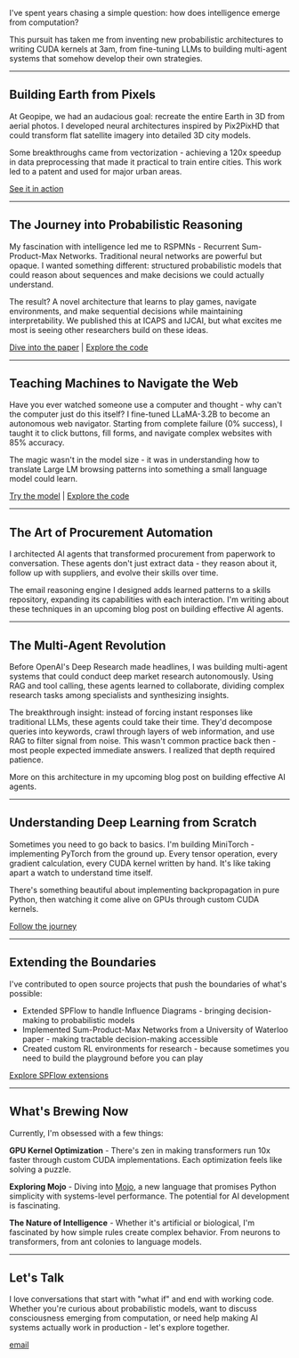 I've spent years chasing a simple question: how does intelligence emerge from computation?

This pursuit has taken me from inventing new probabilistic architectures to writing CUDA kernels at 3am, from fine-tuning LLMs to building multi-agent systems that somehow develop their own strategies.

---

## Building Earth from Pixels

At Geopipe, we had an audacious goal: recreate the entire Earth in 3D from aerial photos. I developed neural architectures inspired by Pix2PixHD that could transform flat satellite imagery into detailed 3D city models.

Some breakthroughs came from vectorization - achieving a 120x speedup in data preprocessing that made it practical to train entire cities. This work led to a patent and used for major urban areas.

[See it in action](https://www.geopipe.ai/download)

---

## The Journey into Probabilistic Reasoning

My fascination with intelligence led me to RSPMNs - Recurrent Sum-Product-Max Networks. Traditional neural networks are powerful but opaque. I wanted something different: structured probabilistic models that could reason about sequences and make decisions we could actually understand.

The result? A novel architecture that learns to play games, navigate environments, and make sequential decisions while maintaining interpretability. We published this at ICAPS and IJCAI, but what excites me most is seeing other researchers build on these ideas.

[Dive into the paper](https://ojs.aaai.org/index.php/ICAPS/article/view/16009) | [Explore the code](https://github.com/c0derzer0/RSPMN)

---

## Teaching Machines to Navigate the Web

Have you ever watched someone use a computer and thought - why can't the computer just do this itself? I fine-tuned LLaMA-3.2B to become an autonomous web navigator. Starting from complete failure (0% success), I taught it to click buttons, fill forms, and navigate complex websites with 85% accuracy.

The magic wasn't in the model size - it was in understanding how to translate Large LM browsing patterns into something a small language model could learn.

[Try the model](https://huggingface.co/hiddenVariable/llama_3.2_3b_instruct_web_navigation) | [Explore the code](https://github.com/c0derzer0/web-nav)

---

## The Art of Procurement Automation

I architected AI agents that transformed procurement from paperwork to conversation. These agents don't just extract data - they reason about it, follow up with suppliers, and evolve their skills over time.

The email reasoning engine I designed adds learned patterns to a skills repository, expanding its capabilities with each interaction. I'm writing about these techniques in an upcoming blog post on building effective AI agents.

---

## The Multi-Agent Revolution

Before OpenAI's Deep Research made headlines, I was building multi-agent systems that could conduct deep market research autonomously. Using RAG and tool calling, these agents learned to collaborate, dividing complex research tasks among specialists and synthesizing insights.

The breakthrough insight: instead of forcing instant responses like traditional LLMs, these agents could take their time. They'd decompose queries into keywords, crawl through layers of web information, and use RAG to filter signal from noise. This wasn't common practice back then - most people expected immediate answers. I realized that depth required patience.

 More on this architecture in my upcoming blog post on building effective AI agents.

 ---

## Understanding Deep Learning from Scratch

Sometimes you need to go back to basics. I'm building MiniTorch - implementing PyTorch from the ground up. Every tensor operation, every gradient calculation, every CUDA kernel written by hand. It's like taking apart a watch to understand time itself.

There's something beautiful about implementing backpropagation in pure Python, then watching it come alive on GPUs through custom CUDA kernels.

[Follow the journey](https://github.com/c0derzer0/llmsys_f25_hw1/tree/hari-assignment-1)

---

## Extending the Boundaries

I've contributed to open source projects that push the boundaries of what's possible:

- Extended SPFlow to handle Influence Diagrams - bringing decision-making to probabilistic models
- Implemented Sum-Product-Max Networks from a University of Waterloo paper - making tractable decision-making accessible
- Created custom RL environments for research - because sometimes you need to build the playground before you can play

[Explore SPFlow extensions](https://github.com/c0derzer0/SPFlow)

---

## What's Brewing Now

Currently, I'm obsessed with a few things:

**GPU Kernel Optimization** - There's zen in making transformers run 10x faster through custom CUDA implementations. Each optimization feels like solving a puzzle.

**Exploring Mojo** - Diving into [Mojo](https://www.modular.com/mojo), a new language that promises Python simplicity with systems-level performance. The potential for AI development is fascinating.

**The Nature of Intelligence** - Whether it's artificial or biological, I'm fascinated by how simple rules create complex behavior. From neurons to transformers, from ant colonies to language models.

--- 

## Let's Talk

I love conversations that start with "what if" and end with working code. Whether you're curious about probabilistic models, want to discuss consciousness emerging from computation, or need help making AI systems actually work in production - let's explore together.

[email](mailto:contactme.teja@gmail.com)